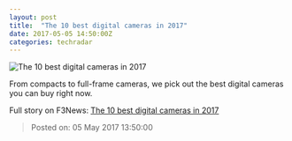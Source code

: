 ```yaml
---
layout: post
title:  "The 10 best digital cameras in 2017"
date: 2017-05-05 14:50:00Z
categories: techradar
---
```


![The 10 best digital cameras in 2017](http://cdn.mos.cms.futurecdn.net/bGi7Bf9NaeBNJ2Mfnt7ySL-1200-80.jpg)

From compacts to full-frame cameras, we pick out the best digital cameras you can buy right now.


Full story on F3News: [The 10 best digital cameras in 2017](http://www.f3nws.com/n/SxjvuD)

> Posted on: 05 May 2017 13:50:00
